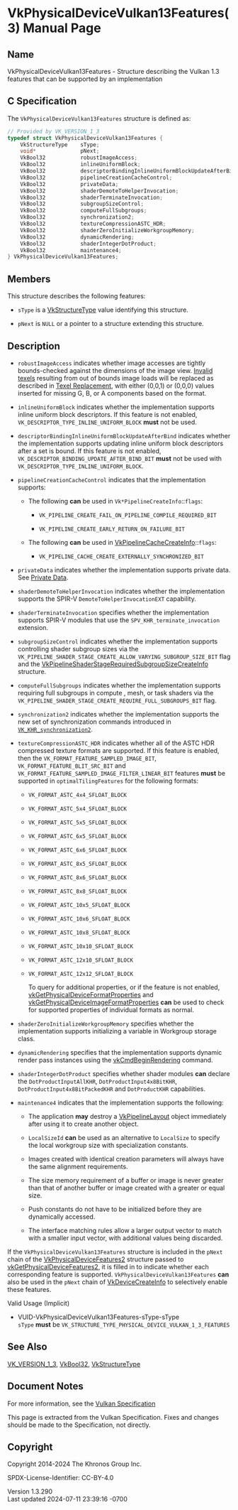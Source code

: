 # VkPhysicalDeviceVulkan13Features(3) Manual Page

## Name

VkPhysicalDeviceVulkan13Features - Structure describing the Vulkan 1.3
features that can be supported by an implementation



## <a href="#_c_specification" class="anchor"></a>C Specification

The `VkPhysicalDeviceVulkan13Features` structure is defined as:

``` c
// Provided by VK_VERSION_1_3
typedef struct VkPhysicalDeviceVulkan13Features {
    VkStructureType    sType;
    void*              pNext;
    VkBool32           robustImageAccess;
    VkBool32           inlineUniformBlock;
    VkBool32           descriptorBindingInlineUniformBlockUpdateAfterBind;
    VkBool32           pipelineCreationCacheControl;
    VkBool32           privateData;
    VkBool32           shaderDemoteToHelperInvocation;
    VkBool32           shaderTerminateInvocation;
    VkBool32           subgroupSizeControl;
    VkBool32           computeFullSubgroups;
    VkBool32           synchronization2;
    VkBool32           textureCompressionASTC_HDR;
    VkBool32           shaderZeroInitializeWorkgroupMemory;
    VkBool32           dynamicRendering;
    VkBool32           shaderIntegerDotProduct;
    VkBool32           maintenance4;
} VkPhysicalDeviceVulkan13Features;
```

## <a href="#_members" class="anchor"></a>Members

This structure describes the following features:

- `sType` is a [VkStructureType](https://registry.khronos.org/vulkan/specs/1.3-extensions/man/html/VkStructureType.html) value identifying
  this structure.

- `pNext` is `NULL` or a pointer to a structure extending this
  structure.

## <a href="#_description" class="anchor"></a>Description

- <span id="features-robustImageAccess"></span> `robustImageAccess`
  indicates whether image accesses are tightly bounds-checked against
  the dimensions of the image view. [Invalid
  texels](#textures-input-validation) resulting from out of bounds image
  loads will be replaced as described in [Texel
  Replacement](#textures-texel-replacement), with either (0,0,1) or
  (0,0,0) values inserted for missing G, B, or A components based on the
  format.

- <span id="features-inlineUniformBlock"></span> `inlineUniformBlock`
  indicates whether the implementation supports inline uniform block
  descriptors. If this feature is not enabled,
  `VK_DESCRIPTOR_TYPE_INLINE_UNIFORM_BLOCK` **must** not be used.

- <span id="features-descriptorBindingInlineUniformBlockUpdateAfterBind"></span>
  `descriptorBindingInlineUniformBlockUpdateAfterBind` indicates whether
  the implementation supports updating inline uniform block descriptors
  after a set is bound. If this feature is not enabled,
  `VK_DESCRIPTOR_BINDING_UPDATE_AFTER_BIND_BIT` **must** not be used
  with `VK_DESCRIPTOR_TYPE_INLINE_UNIFORM_BLOCK`.

- <span id="features-pipelineCreationCacheControl"></span>
  `pipelineCreationCacheControl` indicates that the implementation
  supports:

  - The following **can** be used in `Vk*PipelineCreateInfo`::`flags`:

    - `VK_PIPELINE_CREATE_FAIL_ON_PIPELINE_COMPILE_REQUIRED_BIT`

    - `VK_PIPELINE_CREATE_EARLY_RETURN_ON_FAILURE_BIT`

  - The following **can** be used in
    [VkPipelineCacheCreateInfo](https://registry.khronos.org/vulkan/specs/1.3-extensions/man/html/VkPipelineCacheCreateInfo.html)::`flags`:

    - `VK_PIPELINE_CACHE_CREATE_EXTERNALLY_SYNCHRONIZED_BIT`

- <span id="features-privateData"></span> `privateData` indicates
  whether the implementation supports private data. See [Private
  Data](#private-data).

- <span id="features-shaderDemoteToHelperInvocation"></span>
  `shaderDemoteToHelperInvocation` indicates whether the implementation
  supports the SPIR-V `DemoteToHelperInvocationEXT` capability.

- <span id="features-shaderTerminateInvocation"></span>
  `shaderTerminateInvocation` specifies whether the implementation
  supports SPIR-V modules that use the `SPV_KHR_terminate_invocation`
  extension.

- <span id="features-subgroupSizeControl"></span> `subgroupSizeControl`
  indicates whether the implementation supports controlling shader
  subgroup sizes via the
  `VK_PIPELINE_SHADER_STAGE_CREATE_ALLOW_VARYING_SUBGROUP_SIZE_BIT` flag
  and the
  [VkPipelineShaderStageRequiredSubgroupSizeCreateInfo](https://registry.khronos.org/vulkan/specs/1.3-extensions/man/html/VkPipelineShaderStageRequiredSubgroupSizeCreateInfo.html)
  structure.

- <span id="features-computeFullSubgroups"></span>
  `computeFullSubgroups` indicates whether the implementation supports
  requiring full subgroups in compute , mesh, or task shaders via the
  `VK_PIPELINE_SHADER_STAGE_CREATE_REQUIRE_FULL_SUBGROUPS_BIT` flag.

- <span id="features-synchronization2"></span> `synchronization2`
  indicates whether the implementation supports the new set of
  synchronization commands introduced in
  [`VK_KHR_synchronization2`](VK_KHR_synchronization2.html).

- <span id="features-textureCompressionASTC_HDR"></span>
  `textureCompressionASTC_HDR` indicates whether all of the ASTC HDR
  compressed texture formats are supported. If this feature is enabled,
  then the `VK_FORMAT_FEATURE_SAMPLED_IMAGE_BIT`,
  `VK_FORMAT_FEATURE_BLIT_SRC_BIT` and
  `VK_FORMAT_FEATURE_SAMPLED_IMAGE_FILTER_LINEAR_BIT` features **must**
  be supported in `optimalTilingFeatures` for the following formats:

  - `VK_FORMAT_ASTC_4x4_SFLOAT_BLOCK`

  - `VK_FORMAT_ASTC_5x4_SFLOAT_BLOCK`

  - `VK_FORMAT_ASTC_5x5_SFLOAT_BLOCK`

  - `VK_FORMAT_ASTC_6x5_SFLOAT_BLOCK`

  - `VK_FORMAT_ASTC_6x6_SFLOAT_BLOCK`

  - `VK_FORMAT_ASTC_8x5_SFLOAT_BLOCK`

  - `VK_FORMAT_ASTC_8x6_SFLOAT_BLOCK`

  - `VK_FORMAT_ASTC_8x8_SFLOAT_BLOCK`

  - `VK_FORMAT_ASTC_10x5_SFLOAT_BLOCK`

  - `VK_FORMAT_ASTC_10x6_SFLOAT_BLOCK`

  - `VK_FORMAT_ASTC_10x8_SFLOAT_BLOCK`

  - `VK_FORMAT_ASTC_10x10_SFLOAT_BLOCK`

  - `VK_FORMAT_ASTC_12x10_SFLOAT_BLOCK`

  - `VK_FORMAT_ASTC_12x12_SFLOAT_BLOCK`

    To query for additional properties, or if the feature is not
    enabled,
    [vkGetPhysicalDeviceFormatProperties](https://registry.khronos.org/vulkan/specs/1.3-extensions/man/html/vkGetPhysicalDeviceFormatProperties.html)
    and
    [vkGetPhysicalDeviceImageFormatProperties](https://registry.khronos.org/vulkan/specs/1.3-extensions/man/html/vkGetPhysicalDeviceImageFormatProperties.html)
    **can** be used to check for supported properties of individual
    formats as normal.

- <span id="features-shaderZeroInitializeWorkgroupMemory"></span>
  `shaderZeroInitializeWorkgroupMemory` specifies whether the
  implementation supports initializing a variable in Workgroup storage
  class.

- <span id="features-dynamicRendering"></span> `dynamicRendering`
  specifies that the implementation supports dynamic render pass
  instances using the [vkCmdBeginRendering](https://registry.khronos.org/vulkan/specs/1.3-extensions/man/html/vkCmdBeginRendering.html)
  command.

- <span id="features-shaderIntegerDotProduct"></span>
  `shaderIntegerDotProduct` specifies whether shader modules **can**
  declare the `DotProductInputAllKHR`, `DotProductInput4x8BitKHR`,
  `DotProductInput4x8BitPackedKHR` and `DotProductKHR` capabilities.

- <span id="features-maintenance4"></span> `maintenance4` indicates that
  the implementation supports the following:

  - The application **may** destroy a
    [VkPipelineLayout](https://registry.khronos.org/vulkan/specs/1.3-extensions/man/html/VkPipelineLayout.html) object immediately after
    using it to create another object.

  - `LocalSizeId` **can** be used as an alternative to `LocalSize` to
    specify the local workgroup size with specialization constants.

  - Images created with identical creation parameters will always have
    the same alignment requirements.

  - The size memory requirement of a buffer or image is never greater
    than that of another buffer or image created with a greater or equal
    size.

  - Push constants do not have to be initialized before they are
    dynamically accessed.

  - The interface matching rules allow a larger output vector to match
    with a smaller input vector, with additional values being discarded.

If the `VkPhysicalDeviceVulkan13Features` structure is included in the
`pNext` chain of the
[VkPhysicalDeviceFeatures2](https://registry.khronos.org/vulkan/specs/1.3-extensions/man/html/VkPhysicalDeviceFeatures2.html) structure
passed to
[vkGetPhysicalDeviceFeatures2](https://registry.khronos.org/vulkan/specs/1.3-extensions/man/html/vkGetPhysicalDeviceFeatures2.html), it is
filled in to indicate whether each corresponding feature is supported.
`VkPhysicalDeviceVulkan13Features` **can** also be used in the `pNext`
chain of [VkDeviceCreateInfo](https://registry.khronos.org/vulkan/specs/1.3-extensions/man/html/VkDeviceCreateInfo.html) to selectively
enable these features.

Valid Usage (Implicit)

- <a href="#VUID-VkPhysicalDeviceVulkan13Features-sType-sType"
  id="VUID-VkPhysicalDeviceVulkan13Features-sType-sType"></a>
  VUID-VkPhysicalDeviceVulkan13Features-sType-sType  
  `sType` **must** be
  `VK_STRUCTURE_TYPE_PHYSICAL_DEVICE_VULKAN_1_3_FEATURES`

## <a href="#_see_also" class="anchor"></a>See Also

[VK_VERSION_1_3](https://registry.khronos.org/vulkan/specs/1.3-extensions/man/html/VK_VERSION_1_3.html), [VkBool32](https://registry.khronos.org/vulkan/specs/1.3-extensions/man/html/VkBool32.html),
[VkStructureType](https://registry.khronos.org/vulkan/specs/1.3-extensions/man/html/VkStructureType.html)

## <a href="#_document_notes" class="anchor"></a>Document Notes

For more information, see the <a
href="https://registry.khronos.org/vulkan/specs/1.3-extensions/html/vkspec.html#VkPhysicalDeviceVulkan13Features"
target="_blank" rel="noopener">Vulkan Specification</a>

This page is extracted from the Vulkan Specification. Fixes and changes
should be made to the Specification, not directly.

## <a href="#_copyright" class="anchor"></a>Copyright

Copyright 2014-2024 The Khronos Group Inc.

SPDX-License-Identifier: CC-BY-4.0

Version 1.3.290  
Last updated 2024-07-11 23:39:16 -0700
